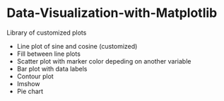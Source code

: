 # Data-Visualization-with-Matplotlib
Library of customized plots
- Line plot of sine and cosine (customized)
- Fill between line plots
- Scatter plot with marker color depeding on another variable
- Bar plot with data labels
- Contour plot
- Imshow
- Pie chart
